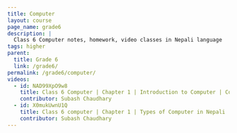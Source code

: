 ```yaml
---
title: Computer
layout: course
page_name: grade6
description: |
  Class 6 Computer notes, homework, video classes in Nepali language
tags: higher
parent:
  title: Grade 6
  link: /grade6/
permalink: /grade6/computer/
videos:
  - id: NAD99XpO9w8
    title: Class 6 Computer | Chapter 1 | Introduction to Computer | Computer Overview | Components of Computer
    contributor: Subash Chaudhary
  - id: X0mukUwnU1Q
    title: Class 6 computer | Chapter 1 | Types of Computer in Nepali | Analog, Digital computer| Super Computer
    contributor: Subash Chaudhary
---
```

